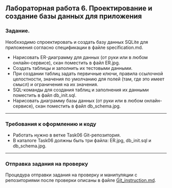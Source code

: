 ## Лабораторная работа 6. Проектирование и создание базы данных для приложения

### Задание.
Необхходимо спроектировать и создать базу данных SQLite для приложения согласно спецификации в файле specification.md.
* Нарисовать ER-диаграмму для данных (от руки или в любом онлайн-сервисе), скан поместить в файл ER.jpg.
* Создать таблицы и заполнить их тестовыми данными.
* При создании таблиц задать первичные ключи, правила ссылочной целостности, значения по умолчанию для полей (там, где это имеет смысл) и ограничения на их значения.
* SQL-команды для создания таблиц и заполнения их данными поместить в файл db_init.sql.
* Нарисовать диаграмму базы данных (от руки или в любом онлайн-сервисе), скан поместить в файл db_schema.jpg.

* * *
### Требования к оформлению и коду
* Работать нужно в ветке Task06 Git-репозитория.
* В каталоге Task06 должны быть три файла: ER.jpg, db_init.sql и db_schema.jpg.

* * *

### Отправка задания на проверку
Процедура отправки задания на проверку и манипуляции с репозиториями после проверки описаны в файле [Git_instruction.md](Git_instruction.md).


